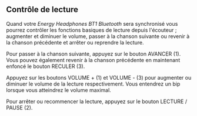 ## Contrôle de lecture

Quand votre *Energy Headphones BT1 Bluetooth* sera synchronisé vous pourrez contrôler les fonctions basiques de lecture depuis l'écouteur ; augmenter et diminuer le volume, passer à la chanson suivante ou revenir à la chanson précédente et arrêter ou reprendre la lecture.

Pour passer à la chanson suivante, appuyez sur le bouton AVANCER (1). Vous pouvez également revenir à la chanson précédente en maintenant enfoncé le bouton RECULER (3).

Appuyez sur les boutons VOLUME + (1) et VOLUME - (3) pour augmenter ou diminuer le volume de la lecture respectivement. Vous entendrez un bip lorsque vous atteindrez le volume maximal.

Pour arrêter ou recommencer la lecture, appuyez sur le bouton LECTURE / PAUSE (2).
